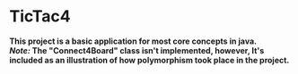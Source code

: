 # TicTac4
**This project is a basic application for most core concepts in java.**  
***Note:* The "Connect4Board" class isn't implemented, however, It's
included as an illustration of how polymorphism took place in the project.**
